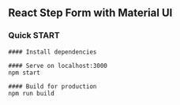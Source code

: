 ## React Step Form with Material UI
### Quick START
```
#### Install dependencies

#### Serve on localhost:3000
npm start

#### Build for production
npm run build
```
